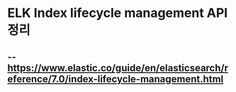 # ELK Index lifecycle management API 정리
 










--
https://www.elastic.co/guide/en/elasticsearch/reference/7.0/index-lifecycle-management.html
--
